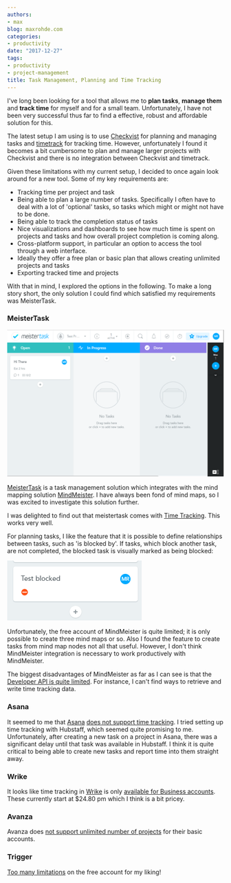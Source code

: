 ```yaml
---
authors:
- max
blog: maxrohde.com
categories:
- productivity
date: "2017-12-27"
tags:
- productivity
- project-management
title: Task Management, Planning and Time Tracking
---
```


I've long been looking for a tool that allows me to **plan tasks**, **manage them** and **track time** for myself and for a small team. Unfortunately, I have not been very successful thus far to find a effective, robust and affordable solution for this.

The latest setup I am using is to use [Checkvist](https://checkvist.com/) for planning and managing tasks and [timetrack](http://timetrack.io/) for tracking time. However, unfortunately I found it becomes a bit cumbersome to plan and manage larger projects with Checkvist and there is no integration between Checkvist and timetrack.

Given these limitations with my current setup, I decided to once again look around for a new tool. Some of my key requirements are:

- Tracking time per project and task
- Being able to plan a large number of tasks. Specifically I often have to deal with a lot of 'optional' tasks, so tasks which might or might not have to be done.
- Being able to track the completion status of tasks
- Nice visualizations and dashboards to see how much time is spent on projects and tasks and how overall project completion is coming along.
- Cross-platform support, in particular an option to access the tool through a web interface.
- Ideally they offer a free plan or basic plan that allows creating unlimited projects and tasks
- Exporting tracked time and projects

With that in mind, I explored the options in the following. To make a long story short, the only solution I could find which satisfied my requirements was MeisterTask.

### MeisterTask

![meistertask](images/meistertask.png)

[MeisterTask](https://www.meistertask.com/) is a task management solution which integrates with the mind mapping solution [MindMeister](https://www.mindmeister.com/). I have always been fond of mind maps, so I was excited to investigate this solution further.

I was delighted to find out that meistertask comes with [Time Tracking](https://support.meistertask.com/hc/en-us/articles/202560731-Time-Tracking). This works very well.

For planning tasks, I like the feature that it is possible to define relationships between tasks, such as 'is blocked by'. If tasks, which block another task, are not completed, the blocked task is visually marked as being blocked:

![blocked](images/blocked.png)

Unfortunately, the free account of MindMeister is quite limited; it is only possible to create three mind maps or so. Also I found the feature to create tasks from mind map nodes not all that useful. However, I don't think MindMeister integration is necessary to work productively with MindMeister.

The biggest disadvantages of MindMeister as far as I can see is that the [Developer API is quite limited](https://developers.mindmeister.com/). For instance, I can't find ways to retrieve and write time tracking data.

### Asana

It seemed to me that [Asana](https://asana.com/) [does not support time tracking](https://community.asana.com/t/whats-the-best-time-tracking-application-in-asana/1457). I tried setting up time tracking with Hubstaff, which seemed quite promising to me. Unfortunately, after creating a new task on a project in Asana, there was a significant delay until that task was available in Hubstaff. I think it is quite critical to being able to create new tasks and report time into them straight away.

### Wrike

It looks like time tracking in [Wrike](https://www.wrike.com/) is only [available for Business accounts](https://help.wrike.com/hc/en-us/articles/209603089-Time-Tracking). These currently start at $24.80 pm which I think is a bit pricey.

### Avanza

Avanza does [not support unlimited number of projects](https://www.avaza.com/pricing) for their basic accounts.

### Trigger

[Too many limitations](https://www.triggerapp.com/pricing) on the free account for my liking!
